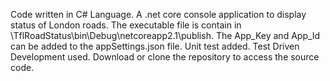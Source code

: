 Code written in C# Language. A .net core console application to display status of London roads. The executable file is contain in \TflRoadStatus\bin\Debug\netcoreapp2.1\publish\. The App_Key and App_Id can be added to the appSettings.json file. Unit test added. Test Driven Development used.
Download or clone the repository to access the source code.
